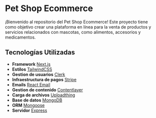 # Pet Shop Ecommerce

¡Bienvenido al repositorio del Pet Shop Ecommerce! Este proyecto tiene como objetivo crear una plataforma en línea para la venta de productos y servicios relacionados con mascotas, como alimentos, accesorios y medicamentos.

## Tecnologías Utilizadas

- **Framework** [Next.js](https://nextjs.org/)
- **Estilos** [TailwindCSS](https://tailwindcss.com/) 
- **Gestion de usuarios** [Clerk](https://clerk.com/)
- **Infraestructura de pagos** [Stripe](https://stripe.com/es-us)
- **Emails** [React Email](https://react.email/docs/introduction)
- **Gestion de contenido** [Contentlayer](https://contentlayer.dev/)
- **Carga de archivos** [Uploadthing](https://uploadthing.com/)
- **Base de datos** [MongoDB](https://www.mongodb.com/)
- **ORM** [Mongoose](https://mongoosejs.com/)
- **Servidor** [Express](https://expressjs.com/)